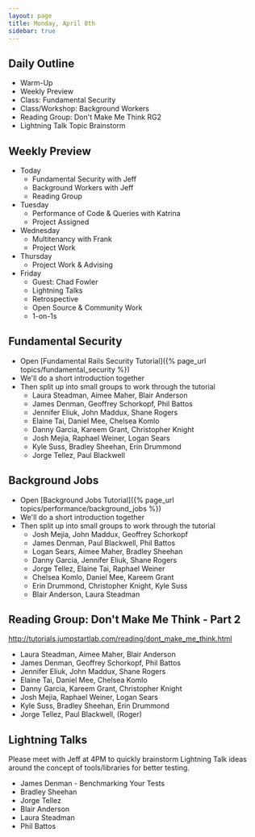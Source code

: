 ```yaml
---
layout: page
title: Monday, April 8th
sidebar: true
---
```


## Daily Outline

* Warm-Up
* Weekly Preview
* Class: Fundamental Security
* Class/Workshop: Background Workers
* Reading Group: Don't Make Me Think RG2
* Lightning Talk Topic Brainstorm

## Weekly Preview

* Today
  * Fundamental Security with Jeff
  * Background Workers with Jeff
  * Reading Group
* Tuesday
  * Performance of Code & Queries with Katrina
  * Project Assigned
* Wednesday
  * Multitenancy with Frank
  * Project Work
* Thursday
  * Project Work & Advising
* Friday
  * Guest: Chad Fowler
  * Lightning Talks
  * Retrospective
  * Open Source & Community Work
  * 1-on-1s

## Fundamental Security

* Open [Fundamental Rails Security Tutorial]({% page_url topics/fundamental_security %})
* We'll do a short introduction together
* Then split up into small groups to work through the tutorial
  * Laura Steadman, Aimee Maher, Blair Anderson
  * James Denman, Geoffrey Schorkopf, Phil Battos
  * Jennifer Eliuk, John Maddux, Shane Rogers
  * Elaine Tai, Daniel Mee, Chelsea Komlo
  * Danny Garcia, Kareem Grant, Christopher Knight
  * Josh Mejia, Raphael Weiner, Logan Sears
  * Kyle Suss, Bradley Sheehan, Erin Drummond
  * Jorge Tellez, Paul Blackwell

## Background Jobs

* Open [Background Jobs Tutorial]({% page_url topics/performance/background_jobs %})
* We'll do a short introduction together
* Then split up into small groups to work through the tutorial
  * Josh Mejia, John Maddux, Geoffrey Schorkopf
  * James Denman, Paul Blackwell, Phil Battos
  * Logan Sears, Aimee Maher, Bradley Sheehan
  * Danny Garcia, Jennifer Eliuk, Shane Rogers
  * Jorge Tellez, Elaine Tai, Raphael Weiner
  * Chelsea Komlo, Daniel Mee, Kareem Grant
  * Erin Drummond, Christopher Knight, Kyle Suss
  * Blair Anderson, Laura Steadman

## Reading Group: Don't Make Me Think - Part 2

http://tutorials.jumpstartlab.com/reading/dont_make_me_think.html

* Laura Steadman, Aimee Maher, Blair Anderson
* James Denman, Geoffrey Schorkopf, Phil Battos
* Jennifer Eliuk, John Maddux, Shane Rogers
* Elaine Tai, Daniel Mee, Chelsea Komlo
* Danny Garcia, Kareem Grant, Christopher Knight
* Josh Mejia, Raphael Weiner, Logan Sears
* Kyle Suss, Bradley Sheehan, Erin Drummond
* Jorge Tellez, Paul Blackwell, (Roger)

## Lightning Talks

Please meet with Jeff at 4PM to quickly brainstorm Lightning Talk ideas around the concept of tools/libraries for better testing.

* James Denman - Benchmarking Your Tests
* Bradley Sheehan
* Jorge Tellez
* Blair Anderson
* Laura Steadman
* Phil Battos

